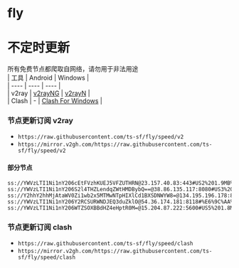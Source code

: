 # fly
# 不定时更新
所有免费节点都爬取自网络，请勿用于非法用途  
|  工具  | Android  | Windows  |  
|  ----  | ----   | ----  |  
| v2ray  | [v2rayNG](https://github.com/2dust/v2rayNG/releases) | [v2rayN](https://github.com/2dust/v2rayN/releases) |  
| Clash  | - | [Clash For Windows](https://github.com/2dust/clashN/releases) | 
  
### 节点更新订阅  v2ray
- `https://raw.githubusercontent.com/ts-sf/fly/speed/v2`  
- `https://mirror.v2gh.com/https://raw.githubusercontent.com/ts-sf/fly/speed/v2`  

#### 部分节点  
``` 
ss://YWVzLTI1Ni1nY206cEtFVzhKUEJ5VFZUTHRN@23.157.40.83:443#US2%201.9MB%2Fs
ss://YWVzLTI1Ni1nY206S2l4THZLendqZWtHMDBybQ==@38.86.135.117:8080#US3%201.7MB%2Fs
ss://Y2hhY2hhMjAtaWV0Zi1wb2x5MTMwNTpHIXlCd1BXSDNWYW8=@134.195.196.178:810#%E6%9C%AA%E7%9F%A52%206.7MB%2Fs
ss://YWVzLTI1Ni1nY206Y2RCSURWNDJEQ3duZklO@54.36.174.181:8118#%E6%9C%AA%E7%9F%A58%201.8MB%2Fs
ss://YWVzLTI1Ni1nY206WTZSOXBBdHZ4eHptR0M=@15.204.87.222:5600#US5%201.8MB%2Fs
```
### 节点更新订阅  clash
- `https://raw.githubusercontent.com/ts-sf/fly/speed/clash`  
- `https://mirror.v2gh.com/https://raw.githubusercontent.com/ts-sf/fly/speed/clash`  


